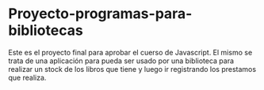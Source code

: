 # Proyecto-programas-para-bibliotecas

Este es el proyecto final para aprobar el cuerso de Javascript.
El mismo se trata de una aplicación para pueda ser usado por una biblioteca para realizar un stock de los libros que tiene
y luego ir registrando los prestamos que realiza.
